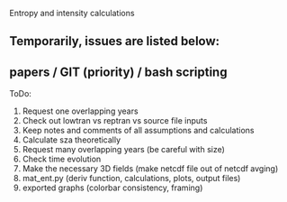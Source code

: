 Entropy and intensity calculations

Temporarily, issues are listed below:
-------------------------------------
papers / GIT (priority) / bash scripting
-------------------------------------
ToDo:

1. Request one overlapping years
2. Check out lowtran vs reptran vs source file inputs
3. Keep notes and comments of all assumptions and calculations
4. Calculate sza theoretically
5. Request many overlapping years (be careful with size)
6. Check time evolution
7. Make the necessary 3D fields (make netcdf file out of netcdf avging)
8. mat_ent.py (deriv function, calculations, plots, output files)
9. exported graphs (colorbar consistency, framing)
